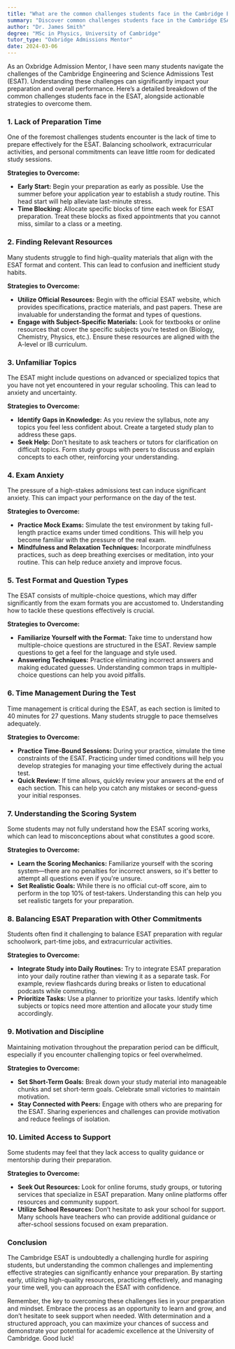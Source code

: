 ```yaml
---
title: "What are the common challenges students face in the Cambridge ESAT?"
summary: "Discover common challenges students face in the Cambridge ESAT and effective strategies to overcome them for better performance and preparation."
author: "Dr. James Smith"
degree: "MSc in Physics, University of Cambridge"
tutor_type: "Oxbridge Admissions Mentor"
date: 2024-03-06
---
```


As an Oxbridge Admission Mentor, I have seen many students navigate the challenges of the Cambridge Engineering and Science Admissions Test (ESAT). Understanding these challenges can significantly impact your preparation and overall performance. Here’s a detailed breakdown of the common challenges students face in the ESAT, alongside actionable strategies to overcome them.

### 1. Lack of Preparation Time

One of the foremost challenges students encounter is the lack of time to prepare effectively for the ESAT. Balancing schoolwork, extracurricular activities, and personal commitments can leave little room for dedicated study sessions.

**Strategies to Overcome:**
- **Early Start:** Begin your preparation as early as possible. Use the summer before your application year to establish a study routine. This head start will help alleviate last-minute stress.
- **Time Blocking:** Allocate specific blocks of time each week for ESAT preparation. Treat these blocks as fixed appointments that you cannot miss, similar to a class or a meeting.

### 2. Finding Relevant Resources

Many students struggle to find high-quality materials that align with the ESAT format and content. This can lead to confusion and inefficient study habits.

**Strategies to Overcome:**
- **Utilize Official Resources:** Begin with the official ESAT website, which provides specifications, practice materials, and past papers. These are invaluable for understanding the format and types of questions.
- **Engage with Subject-Specific Materials:** Look for textbooks or online resources that cover the specific subjects you're tested on (Biology, Chemistry, Physics, etc.). Ensure these resources are aligned with the A-level or IB curriculum.

### 3. Unfamiliar Topics

The ESAT might include questions on advanced or specialized topics that you have not yet encountered in your regular schooling. This can lead to anxiety and uncertainty.

**Strategies to Overcome:**
- **Identify Gaps in Knowledge:** As you review the syllabus, note any topics you feel less confident about. Create a targeted study plan to address these gaps.
- **Seek Help:** Don’t hesitate to ask teachers or tutors for clarification on difficult topics. Form study groups with peers to discuss and explain concepts to each other, reinforcing your understanding.

### 4. Exam Anxiety

The pressure of a high-stakes admissions test can induce significant anxiety. This can impact your performance on the day of the test.

**Strategies to Overcome:**
- **Practice Mock Exams:** Simulate the test environment by taking full-length practice exams under timed conditions. This will help you become familiar with the pressure of the real exam.
- **Mindfulness and Relaxation Techniques:** Incorporate mindfulness practices, such as deep breathing exercises or meditation, into your routine. This can help reduce anxiety and improve focus.

### 5. Test Format and Question Types

The ESAT consists of multiple-choice questions, which may differ significantly from the exam formats you are accustomed to. Understanding how to tackle these questions effectively is crucial.

**Strategies to Overcome:**
- **Familiarize Yourself with the Format:** Take time to understand how multiple-choice questions are structured in the ESAT. Review sample questions to get a feel for the language and style used.
- **Answering Techniques:** Practice eliminating incorrect answers and making educated guesses. Understanding common traps in multiple-choice questions can help you avoid pitfalls.

### 6. Time Management During the Test

Time management is critical during the ESAT, as each section is limited to 40 minutes for 27 questions. Many students struggle to pace themselves adequately.

**Strategies to Overcome:**
- **Practice Time-Bound Sessions:** During your practice, simulate the time constraints of the ESAT. Practicing under timed conditions will help you develop strategies for managing your time effectively during the actual test.
- **Quick Review:** If time allows, quickly review your answers at the end of each section. This can help you catch any mistakes or second-guess your initial responses.

### 7. Understanding the Scoring System

Some students may not fully understand how the ESAT scoring works, which can lead to misconceptions about what constitutes a good score.

**Strategies to Overcome:**
- **Learn the Scoring Mechanics:** Familiarize yourself with the scoring system—there are no penalties for incorrect answers, so it's better to attempt all questions even if you're unsure. 
- **Set Realistic Goals:** While there is no official cut-off score, aim to perform in the top 10% of test-takers. Understanding this can help you set realistic targets for your preparation.

### 8. Balancing ESAT Preparation with Other Commitments

Students often find it challenging to balance ESAT preparation with regular schoolwork, part-time jobs, and extracurricular activities.

**Strategies to Overcome:**
- **Integrate Study into Daily Routines:** Try to integrate ESAT preparation into your daily routine rather than viewing it as a separate task. For example, review flashcards during breaks or listen to educational podcasts while commuting.
- **Prioritize Tasks:** Use a planner to prioritize your tasks. Identify which subjects or topics need more attention and allocate your study time accordingly.

### 9. Motivation and Discipline

Maintaining motivation throughout the preparation period can be difficult, especially if you encounter challenging topics or feel overwhelmed.

**Strategies to Overcome:**
- **Set Short-Term Goals:** Break down your study material into manageable chunks and set short-term goals. Celebrate small victories to maintain motivation.
- **Stay Connected with Peers:** Engage with others who are preparing for the ESAT. Sharing experiences and challenges can provide motivation and reduce feelings of isolation.

### 10. Limited Access to Support

Some students may feel that they lack access to quality guidance or mentorship during their preparation.

**Strategies to Overcome:**
- **Seek Out Resources:** Look for online forums, study groups, or tutoring services that specialize in ESAT preparation. Many online platforms offer resources and community support.
- **Utilize School Resources:** Don’t hesitate to ask your school for support. Many schools have teachers who can provide additional guidance or after-school sessions focused on exam preparation.

### Conclusion

The Cambridge ESAT is undoubtedly a challenging hurdle for aspiring students, but understanding the common challenges and implementing effective strategies can significantly enhance your preparation. By starting early, utilizing high-quality resources, practicing effectively, and managing your time well, you can approach the ESAT with confidence.

Remember, the key to overcoming these challenges lies in your preparation and mindset. Embrace the process as an opportunity to learn and grow, and don’t hesitate to seek support when needed. With determination and a structured approach, you can maximize your chances of success and demonstrate your potential for academic excellence at the University of Cambridge. Good luck!
    